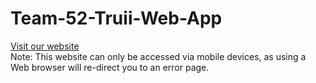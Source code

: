 # Team-52-Truii-Web-App
<a href="team52truii.heliohost.org">Visit our website</a><br />
Note: This website can only be accessed via mobile devices, as using a Web browser will re-direct you to an error page.

